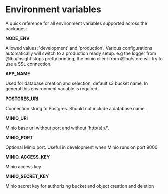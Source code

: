 # Environment variables

A quick reference for all environment variables supported across the packages:

**NODE_ENV**

Allowed values: 'development' and 'production'. Various configurations
automatically will switch to a production ready setup. e.g the logger from
@lbu/insight stops pretty printing, the minio client from @lbu/store will try to
use a SSL connection.

**APP_NAME**

Used for database creation and selection, default s3 bucket name. In general
this environment variable is required.

**POSTGRES_URI**

Connection string to Postgres. Should not include a database name.

**MINIO_URI**

Minio base url without port and without 'http(s)://'.

**MINIO_PORT**

Optional Minio port. Useful in development when Minio runs on port 9000

**MINIO_ACCESS_KEY**

Minio access key

**MINIO_SECRET_KEY**

Minio secret key for authorizing bucket and object creation and deletion

